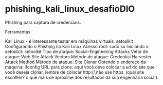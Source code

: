 # phishing_kali_linux_desafioDIO

Phishing para captura de credenciais. 

Ferramentas

  Kali Linux - é interessante testar em máquinas virtuais.
  setoolkit
  Configurando o Phishing no Kali Linux
  Acesso root: sudo su
  Iniciando o setoolkit: setoolkit
  Tipo de ataque: Social-Engineering Attacks
  Vetor de ataque: Web Site Attack Vectors
  Método de ataque: Credential Harvester Attack Method 
  Método de ataque: Site Cloner
  Obtendo o endereço da máquina: ifconfig
  URL para clone: aqui você deve colocar a url do site que você deseja clonar, lembre de colocar http://,não use https. (qual site escolher? o que mais se aproxime dos resultados da sua engenharia social).
